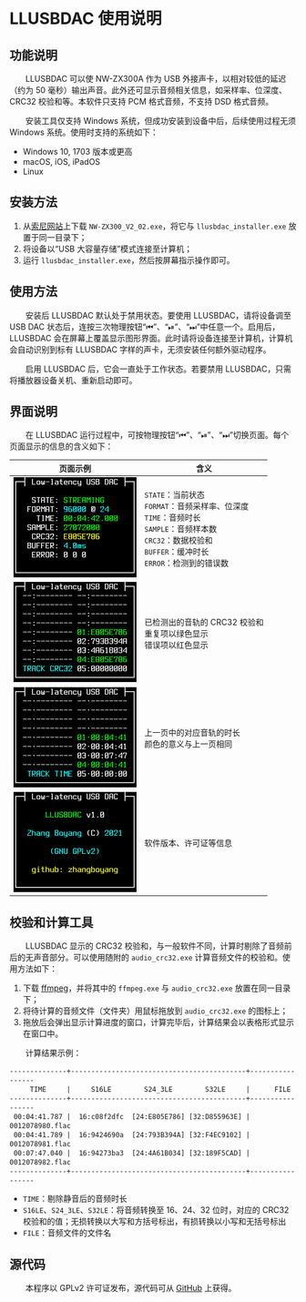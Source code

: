 # LLUSBDAC 使用说明

## 功能说明

&emsp;&emsp;LLUSBDAC 可以使 NW-ZX300A 作为 USB 外接声卡，以相对较低的延迟（约为 50 毫秒）输出声音。此外还可显示音频相关信息，如采样率、位深度、CRC32 校验和等。本软件只支持 PCM 格式音频，不支持 DSD 格式音频。

&emsp;&emsp;安装工具仅支持 Windows 系统，但成功安装到设备中后，后续使用过程无须 Windows 系统。使用时支持的系统如下：

* Windows 10, 1703 版本或更高
* macOS, iOS, iPadOS
* Linux

## 安装方法

1. 从[索尼网站](https://service.sony.com.cn/download/firm/00002817.html)上下载 `NW-ZX300_V2_02.exe`，将它与 `llusbdac_installer.exe` 放置于同一目录下；
2. 将设备以“USB 大容量存储”模式连接至计算机；
3. 运行 `llusbdac_installer.exe`，然后按屏幕指示操作即可。

## 使用方法

&emsp;&emsp;安装后 LLUSBDAC 默认处于禁用状态。要使用 LLUSBDAC，请将设备调至 USB DAC 状态后，连按三次物理按钮“⏮”、“⏯”、“⏭”中任意一个。启用后， LLUSBDAC 会在屏幕上覆盖显示图形界面。此时请将设备连接至计算机，计算机会自动识别到标有 LLUSBDAC 字样的声卡，无须安装任何额外驱动程序。

&emsp;&emsp;启用 LLUSBDAC 后，它会一直处于工作状态。若要禁用 LLUSBDAC，只需将播放器设备关机、重新启动即可。

## 界面说明

&emsp;&emsp;在 LLUSBDAC 运行过程中，可按物理按钮“⏮”、“⏯”、“⏭”切换页面。每个页面显示的信息的含义如下：

|页面示例|含义|
|-|-|
|<img src="page1.png" width="216" height="176"/>|`STATE`：当前状态<br>`FORMAT`：音频采样率、位深度<br>`TIME`：音频时长<br>`SAMPLE`：音频样本数<br>`CRC32`：数据校验和<br>`BUFFER`：缓冲时长<br>`ERROR`：检测到的错误数|
|<img src="page2.png" width="216" height="176"/>|已检测出的音轨的 CRC32 校验和<br>重复项以绿色显示<br>错误项以红色显示|
|<img src="page3.png" width="216" height="176"/>|上一页中的对应音轨的时长<br>颜色的意义与上一页相同|
|<img src="page4.png" width="216" height="176"/>|软件版本、许可证等信息|

## 校验和计算工具

&emsp;&emsp;LLUSBDAC 显示的 CRC32 校验和，与一般软件不同，计算时剔除了音频前后的无声音部分。可以使用随附的 `audio_crc32.exe` 计算音频文件的校验和。使用方法如下：

1. 下载 [ffmpeg](https://www.ffmpeg.org/download.html)，并将其中的 `ffmpeg.exe` 与 `audio_crc32.exe` 放置在同一目录下；
2. 将待计算的音频文件（文件夹）用鼠标拖放到 `audio_crc32.exe` 的图标上；
3. 拖放后会弹出显示计算进度的窗口，计算完毕后，计算结果会以表格形式显示在窗口中。

&emsp;&emsp;计算结果示例：

```
--------------+-------------------------------------------+-----------------
     TIME     |     S16LE        S24_3LE        S32LE     |      FILE
--------------+-------------------------------------------+-----------------
 00:04:41.787 |  16:c08f2dfc  [24:E805E786] [32:D855963E] | 0012078980.flac
 00:04:41.789 |  16:9424690a  [24:793B394A] [32:F4EC9102] | 0012078981.flac
 00:07:47.040 |  16:94273ba3  [24:4A61B034] [32:189F5CAD] | 0012078982.flac
--------------+-------------------------------------------+-----------------
```

* `TIME`：剔除静音后的音频时长
* `S16LE`、`S24_3LE`、`S32LE`：将音频转换至 16、24、32 位时，对应的 CRC32 校验和的值；无损转换以大写和方括号标出，有损转换以小写和无括号标出
* `FILE`：音频文件的文件名

## 源代码

&emsp;&emsp;本程序以 GPLv2 许可证发布，源代码可从 [GitHub](https://github.com/zhangboyang/llusbdac) 上获得。

